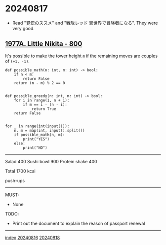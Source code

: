 <head><meta name="viewport" content="width=device-width, initial-scale=1.0, user-scalable=yes" /><meta charset="UTF-8"></head>

# 20240817

- Read "覚悟のススメ" and "戦隊レッド 異世界で冒険者になる". They were very good.

## [1977A. Little Nikita - 800](https://codeforces.com/problemset/problem/1977/A)

It\'s possible to make the tower height `m` if the remaining moves are couples of `(+1, -1)`.

```
def possible_math(n: int, m: int) -> bool:
    if n < m:
        return False
    return (n - m) % 2 == 0


def possible_greedy(n: int, m: int) -> bool:
    for i in range(1, n + 1):
        if m == i - (n - i):
            return True
    return False


for _ in range(int(input())):
    n, m = map(int, input().split())
    if possible_math(n, m):
        print("YES")
    else:
        print("NO")
```

---

Salad 400
Sushi bowl 900
Protein shake 400

Total 1700 kcal

push-ups

---

MUST:

- None

TODO:

- Print out the document to explain the reason of passport renewal

---

[index](../../index.html)
[20240816](20240816.html)
[20240818](20240818.html)
